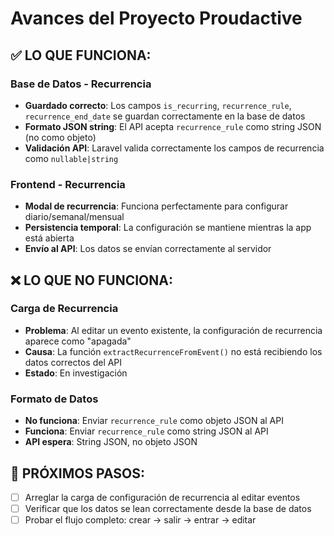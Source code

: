# Avances del Proyecto Proudactive

## ✅ **LO QUE FUNCIONA:**

### Base de Datos - Recurrencia
- **Guardado correcto**: Los campos `is_recurring`, `recurrence_rule`, `recurrence_end_date` se guardan correctamente en la base de datos
- **Formato JSON string**: El API acepta `recurrence_rule` como string JSON (no como objeto)
- **Validación API**: Laravel valida correctamente los campos de recurrencia como `nullable|string`

### Frontend - Recurrencia
- **Modal de recurrencia**: Funciona perfectamente para configurar diario/semanal/mensual
- **Persistencia temporal**: La configuración se mantiene mientras la app está abierta
- **Envío al API**: Los datos se envían correctamente al servidor

## ❌ **LO QUE NO FUNCIONA:**

### Carga de Recurrencia
- **Problema**: Al editar un evento existente, la configuración de recurrencia aparece como "apagada"
- **Causa**: La función `extractRecurrenceFromEvent()` no está recibiendo los datos correctos del API
- **Estado**: En investigación

### Formato de Datos
- **No funciona**: Enviar `recurrence_rule` como objeto JSON al API
- **Funciona**: Enviar `recurrence_rule` como string JSON al API
- **API espera**: String JSON, no objeto JSON

## 🔧 **PRÓXIMOS PASOS:**
- [ ] Arreglar la carga de configuración de recurrencia al editar eventos
- [ ] Verificar que los datos se lean correctamente desde la base de datos
- [ ] Probar el flujo completo: crear → salir → entrar → editar
